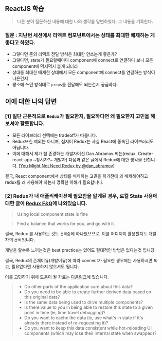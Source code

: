 ## ReactJS 학습

> 다른 분이 질문하신 내용에 대한 나의 생각을 답변하였다. 그 내용을 기록한다. 

### 질문 : 지난번 세션에서  리액트 컴포넌트에서는 상태를 최대한 배제하는 게 좋다고 하였다. 
- 그렇다면 존의 리액트 전달 방식은 최대한 안쓰는게 좋은가?
- 그렇다면, state가 필요할때마다 component에 connect로 연결하다 보니 모든 component에 덕지덕지 붙게 되더라
- 상태를 최대한 배제한 상태에서 모든 component에 connect를 연결하는 방식이 나은건지
- 평소에 쓰던 방식대로 `props`를 전달해도 되는건지 궁금하다.

## 이에 대한 나의 답변 

### [1] 일단 근본적으로 `Redux`가 필요한지, 필요하다면 왜 필요한지 고민을 해보셔야 할듯합니다. 

- 모든 라이브러리 선택에는 tradeoff가 따름니다. 
- Redux또한 예외는 아니며, 심지어 Redux는 사실 React에 종속된 라이브러리도 아닙니다. 
- 이에 대해서 제가 참 존경하는 개발자이신 Dan Abramov 씨는(redux, Create-react-app ~창시자?~ 개발자) 다음과 같은 글에서 Redux에 대한 생각을 전합니다. 
[[You Might Not Need Redux by @dan_abramov]](https://link.medium.com/l6XsMDx1SW)

결국, React component에서 상태를 배제하는 고민을 하기전에 왜 배제해야하고 redux를 왜 사용해야 하는지 명확한 이해가 필요합니다. 

### [2] Redux가 내 애플리케이션에 필요함을 알게된 경우, 로컬 State 사용에 대한 글이 [Redux F&Q](https://redux.js.org/faq/organizing-state#do-i-have-to-put-all-my-state-into-redux-should-i-ever-use-reacts-setstate)에 나와있습니다.

> Using local component state is fine

> Find a balance that works for you, and go with it. 

결국, Redux 를 사용하는 것도 `선택`중에 하나였으므로, 
이를 어디까지 활용할지도 개발자의 `선택` 입니다.

개발을 할수록 느끼는것은 best practice는 있어도 절대적인 방법은 없다는것 입니당

결국, Redux의 존재이유(개발이유)에 따라 connect가 필요한 경우에는 사용하시면 되고, 
필요없다면 사용하지 않으셔도 됩니다.

이를 고민하기 위해 도움이 될 자료는 [다음링크](https://redux.js.org/faq/organizing-state#do-i-have-to-put-all-my-state-into-redux-should-i-ever-use-reacts-setstate)에 있습니다.

> - Do other parts of the application care about this data?
> - Do you need to be able to create further derived data based on this original data?
> - Is the same data being used to drive multiple components?
> - Is there value to you in being able to restore this state to a given point in time (ie, time travel debugging)?
> - Do you want to cache the data (ie, use what's in state if it's already there instead of re-requesting it)?
> - Do you want to keep this data consistent while hot-reloading UI components (which may lose their internal state when swapped)?
